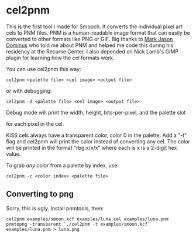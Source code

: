 # cel2pnm

This is the first tool I made for Smooch. It converts the individual pixel
art cels to PNM files. PNM is a human-readable image format that can easily
be converted to other formats like PNG or GIF. Big thanks to [Mark Jason Dominus](http://blog.plover.com/)
 who told me about PNM and helped me code this during his residency at the Recurse
Center. I also depended on Nick Lamb's GIMP plugin for learning how the cel
formats work.

You can use cel2pnm this way:

```(sh)
cel2pnm <palette file> <cel image> <output file>
```
or with debugging:
```(sh)
cel2pnm -d <palette file> <cel image> <output file>
```

Debug mode will print the width, height, bits-per-pixel, and the palette slot

for each pixel in the cel.

KiSS cels always have a transparent color, color 0 in the palette. Add a "-t"
flag and cel2pnm will print the color instead of converting any cel. The
color will be printed in the format "rbg:x/x/x" where each is x is a 2-digit
hex value.

To grab *any* color from a palette by index, use:

```(sh)
cel2pnm -c <color index> <palette file>
```

## Converting to png

Sorry, this is ugly. Install pnmtools, then:

```(sh)
cel2pnm examples/smoon.kcf examples/luna.cel examples/luna.pnm
pnmtopng -transparent `./cel2pnm -t examples/smoon.kcf` examples/luna.pnm > luna.png
```

